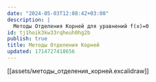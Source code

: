 ```yaml
---
date: "2024-05-03T12:08:42+03:00"
description: |
  Методы Отделения Корней для уравнений f(x)=0
id: tj1hoik3kw33rqheuh0hg2b
publish: true
title: Методы Отделения Корней
updated: 1714727418656
---
```


[[assets/методы_отделения_корней.excalidraw]]
